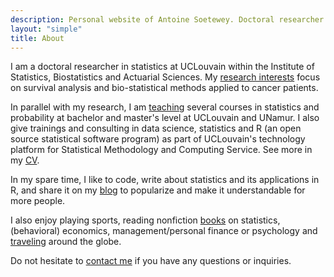 ```yaml
---
description: Personal website of Antoine Soetewey. Doctoral researcher and teaching assistant in statistics at UCLouvain
layout: "simple"
title: About
---
```


I am a doctoral researcher in statistics at UCLouvain within the Institute of Statistics, Biostatistics and Actuarial Sciences. My [research interests](/research/) focus on survival analysis and bio-statistical methods applied to cancer patients. 

In parallel with my research, I am [teaching](/teaching/) several courses in statistics and probability at bachelor and master's level at UCLouvain and UNamur. I also give trainings and consulting in data science, statistics and R (an open source statistical software program) as part of UCLouvain's technology platform for Statistical Methodology and Computing Service. See more in my [CV](/cv/).

<!--Given my experience, I also support:

- **Students and researchers** in their studies or the statistical part of their thesis or research project, thanks to tailor-made courses and personalized support in statistics and probability. See more information at [easystat.be](https://easystat.be/) *(website in French)*.
- **Professionals and companies** in their research, data analysis and informed decision-making by bringing a statistical dimension to their projects, regardless of the sector, core business or size of the company. See more information at [datanalyze.be](https://datanalyze.be/).

If you need help in statistics, data analysis or R, feel free to contact me via the corresponding website!-->

In my spare time, I like to code, write about statistics and its applications in R, and share it on my [blog](https://statsandr.com/) to popularize and make it understandable for more people.

I also enjoy playing sports, reading nonfiction [books](/files/booklist.html) on statistics, (behavioral) economics, management/personal finance or psychology and [traveling](/files/visited-places.html) around the globe.

Do not hesitate to [contact me](/contact/) if you have any questions or inquiries.
